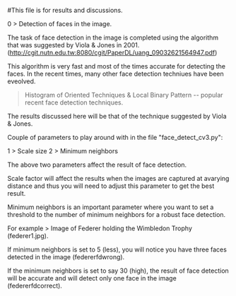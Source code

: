#This file is for results and discussions.

0 > Detection of faces in the image.

The task of face detection in the image is completed using the algorithm that was suggested by Viola & Jones in 2001.
(http://cgit.nutn.edu.tw:8080/cgit/PaperDL/uang_09032621564947.pdf)

This algorithm is very fast and most of the times accurate for detecting the faces. In the recent times, many other face detection techniues have been eveolved.

> Histogram of Oriented Techniques & Local Binary Pattern -- popular recent face detection techniques.

The results discussed here will be that of the technique suggested by Viola & Jones.

Couple of parameters to play around with in the file "face_detect_cv3.py":

1 > Scale size
2 > Minimum neighbors

The above two parameters affect the result of face detection.

Scale factor will affect the results when the images are captured at avarying distance and thus you will need to adjust this parameter to get the best result.

Minimum neighbors is an important parameter where you want to set a threshold to the number of minimum neighbors for a robust face detection.

For example > Image of Federer holding the Wimbledon Trophy (federer1.jpg).

If minimum neighbors is set to 5 (less), you will notice you have three faces detected in the image (federerfdwrong).

If the minimum neighbors is set to say 30 (high), the result of face detection will be accurate and will detect only one face in the image (federerfdcorrect).
